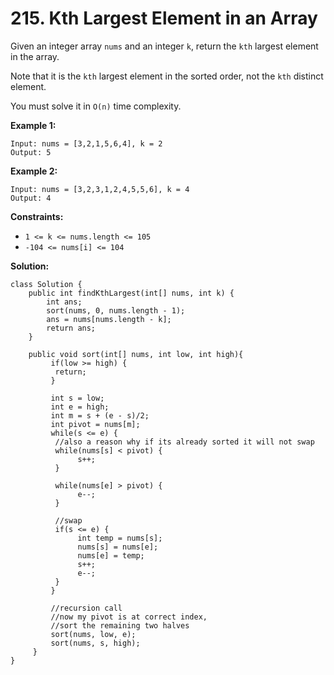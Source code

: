 # 215. Kth Largest Element in an Array

Given an integer array `nums` and an integer `k`, return the `kth` largest element in the array.

Note that it is the `kth` largest element in the sorted order, not the `kth` distinct element.

You must solve it in `O(n)` time complexity.

**Example 1:**
```
Input: nums = [3,2,1,5,6,4], k = 2
Output: 5
```
**Example 2:**
```
Input: nums = [3,2,3,1,2,4,5,5,6], k = 4
Output: 4
``` 

**Constraints:**

* `1 <= k <= nums.length <= 105`
* `-104 <= nums[i] <= 104`

**Solution:**
```
class Solution {
    public int findKthLargest(int[] nums, int k) {
        int ans;
        sort(nums, 0, nums.length - 1);
        ans = nums[nums.length - k];
        return ans;
    }

    public void sort(int[] nums, int low, int high){
         if(low >= high) {
          return;
         } 

         int s = low;
         int e = high;
         int m = s + (e - s)/2;
         int pivot = nums[m];
         while(s <= e) {
          //also a reason why if its already sorted it will not swap
          while(nums[s] < pivot) {
               s++;
          }

          while(nums[e] > pivot) {
               e--;
          }

          //swap
          if(s <= e) {
               int temp = nums[s];
               nums[s] = nums[e];
               nums[e] = temp;
               s++;
               e--;
          }
         }

         //recursion call
         //now my pivot is at correct index, 
         //sort the remaining two halves
         sort(nums, low, e);
         sort(nums, s, high);
     }
}
```
